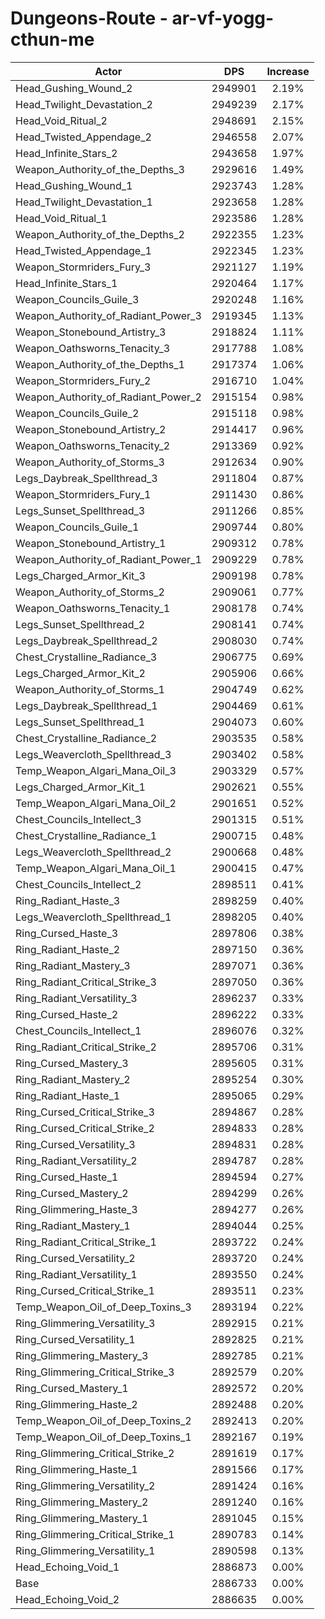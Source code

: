 # Dungeons-Route - ar-vf-yogg-cthun-me
| Actor | DPS | Increase |
|---|:---:|:---:|
|Head_Gushing_Wound_2|2949901|2.19%|
|Head_Twilight_Devastation_2|2949239|2.17%|
|Head_Void_Ritual_2|2948691|2.15%|
|Head_Twisted_Appendage_2|2946558|2.07%|
|Head_Infinite_Stars_2|2943658|1.97%|
|Weapon_Authority_of_the_Depths_3|2929616|1.49%|
|Head_Gushing_Wound_1|2923743|1.28%|
|Head_Twilight_Devastation_1|2923658|1.28%|
|Head_Void_Ritual_1|2923586|1.28%|
|Weapon_Authority_of_the_Depths_2|2922355|1.23%|
|Head_Twisted_Appendage_1|2922345|1.23%|
|Weapon_Stormriders_Fury_3|2921127|1.19%|
|Head_Infinite_Stars_1|2920464|1.17%|
|Weapon_Councils_Guile_3|2920248|1.16%|
|Weapon_Authority_of_Radiant_Power_3|2919345|1.13%|
|Weapon_Stonebound_Artistry_3|2918824|1.11%|
|Weapon_Oathsworns_Tenacity_3|2917788|1.08%|
|Weapon_Authority_of_the_Depths_1|2917374|1.06%|
|Weapon_Stormriders_Fury_2|2916710|1.04%|
|Weapon_Authority_of_Radiant_Power_2|2915154|0.98%|
|Weapon_Councils_Guile_2|2915118|0.98%|
|Weapon_Stonebound_Artistry_2|2914417|0.96%|
|Weapon_Oathsworns_Tenacity_2|2913369|0.92%|
|Weapon_Authority_of_Storms_3|2912634|0.90%|
|Legs_Daybreak_Spellthread_3|2911804|0.87%|
|Weapon_Stormriders_Fury_1|2911430|0.86%|
|Legs_Sunset_Spellthread_3|2911266|0.85%|
|Weapon_Councils_Guile_1|2909744|0.80%|
|Weapon_Stonebound_Artistry_1|2909312|0.78%|
|Weapon_Authority_of_Radiant_Power_1|2909229|0.78%|
|Legs_Charged_Armor_Kit_3|2909198|0.78%|
|Weapon_Authority_of_Storms_2|2909061|0.77%|
|Weapon_Oathsworns_Tenacity_1|2908178|0.74%|
|Legs_Sunset_Spellthread_2|2908141|0.74%|
|Legs_Daybreak_Spellthread_2|2908030|0.74%|
|Chest_Crystalline_Radiance_3|2906775|0.69%|
|Legs_Charged_Armor_Kit_2|2905906|0.66%|
|Weapon_Authority_of_Storms_1|2904749|0.62%|
|Legs_Daybreak_Spellthread_1|2904469|0.61%|
|Legs_Sunset_Spellthread_1|2904073|0.60%|
|Chest_Crystalline_Radiance_2|2903535|0.58%|
|Legs_Weavercloth_Spellthread_3|2903402|0.58%|
|Temp_Weapon_Algari_Mana_Oil_3|2903329|0.57%|
|Legs_Charged_Armor_Kit_1|2902621|0.55%|
|Temp_Weapon_Algari_Mana_Oil_2|2901651|0.52%|
|Chest_Councils_Intellect_3|2901315|0.51%|
|Chest_Crystalline_Radiance_1|2900715|0.48%|
|Legs_Weavercloth_Spellthread_2|2900668|0.48%|
|Temp_Weapon_Algari_Mana_Oil_1|2900415|0.47%|
|Chest_Councils_Intellect_2|2898511|0.41%|
|Ring_Radiant_Haste_3|2898259|0.40%|
|Legs_Weavercloth_Spellthread_1|2898205|0.40%|
|Ring_Cursed_Haste_3|2897806|0.38%|
|Ring_Radiant_Haste_2|2897150|0.36%|
|Ring_Radiant_Mastery_3|2897071|0.36%|
|Ring_Radiant_Critical_Strike_3|2897050|0.36%|
|Ring_Radiant_Versatility_3|2896237|0.33%|
|Ring_Cursed_Haste_2|2896222|0.33%|
|Chest_Councils_Intellect_1|2896076|0.32%|
|Ring_Radiant_Critical_Strike_2|2895706|0.31%|
|Ring_Cursed_Mastery_3|2895605|0.31%|
|Ring_Radiant_Mastery_2|2895254|0.30%|
|Ring_Radiant_Haste_1|2895065|0.29%|
|Ring_Cursed_Critical_Strike_3|2894867|0.28%|
|Ring_Cursed_Critical_Strike_2|2894833|0.28%|
|Ring_Cursed_Versatility_3|2894831|0.28%|
|Ring_Radiant_Versatility_2|2894787|0.28%|
|Ring_Cursed_Haste_1|2894594|0.27%|
|Ring_Cursed_Mastery_2|2894299|0.26%|
|Ring_Glimmering_Haste_3|2894277|0.26%|
|Ring_Radiant_Mastery_1|2894044|0.25%|
|Ring_Radiant_Critical_Strike_1|2893722|0.24%|
|Ring_Cursed_Versatility_2|2893720|0.24%|
|Ring_Radiant_Versatility_1|2893550|0.24%|
|Ring_Cursed_Critical_Strike_1|2893511|0.23%|
|Temp_Weapon_Oil_of_Deep_Toxins_3|2893194|0.22%|
|Ring_Glimmering_Versatility_3|2892915|0.21%|
|Ring_Cursed_Versatility_1|2892825|0.21%|
|Ring_Glimmering_Mastery_3|2892785|0.21%|
|Ring_Glimmering_Critical_Strike_3|2892579|0.20%|
|Ring_Cursed_Mastery_1|2892572|0.20%|
|Ring_Glimmering_Haste_2|2892488|0.20%|
|Temp_Weapon_Oil_of_Deep_Toxins_2|2892413|0.20%|
|Temp_Weapon_Oil_of_Deep_Toxins_1|2892167|0.19%|
|Ring_Glimmering_Critical_Strike_2|2891619|0.17%|
|Ring_Glimmering_Haste_1|2891566|0.17%|
|Ring_Glimmering_Versatility_2|2891424|0.16%|
|Ring_Glimmering_Mastery_2|2891240|0.16%|
|Ring_Glimmering_Mastery_1|2891045|0.15%|
|Ring_Glimmering_Critical_Strike_1|2890783|0.14%|
|Ring_Glimmering_Versatility_1|2890598|0.13%|
|Head_Echoing_Void_1|2886873|0.00%|
|Base|2886733|0.00%|
|Head_Echoing_Void_2|2886635|0.00%|
